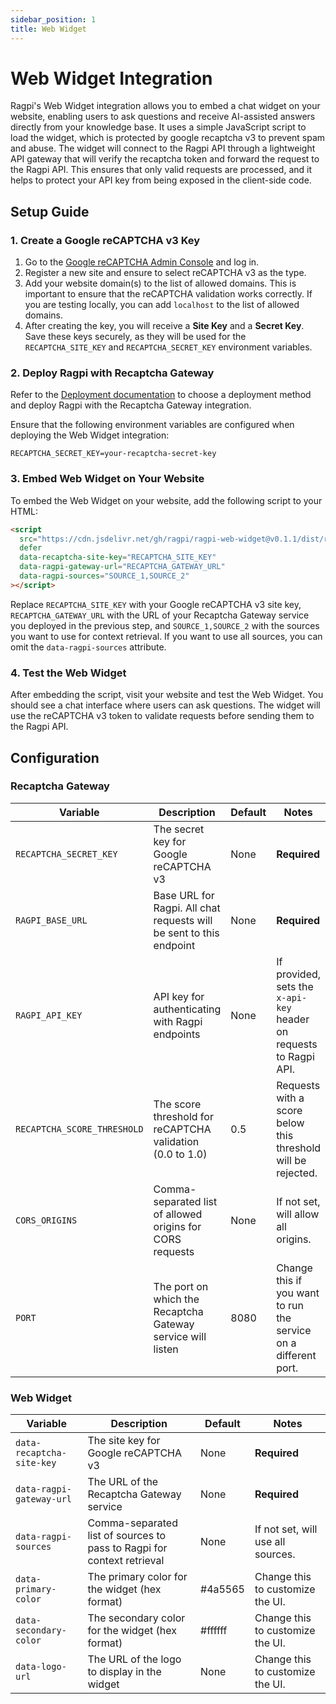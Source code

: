 ```yaml
---
sidebar_position: 1
title: Web Widget
---
```


# Web Widget Integration

Ragpi's Web Widget integration allows you to embed a chat widget on your website, enabling users to ask questions and receive AI-assisted answers directly from your knowledge base. It uses a simple JavaScript script to load the widget, which is protected by google recaptcha v3 to prevent spam and abuse. The widget will connect to the Ragpi API through a lightweight API gateway that will verify the recaptcha token and forward the request to the Ragpi API. This ensures that only valid requests are processed, and it helps to protect your API key from being exposed in the client-side code.

## Setup Guide

### 1. Create a Google reCAPTCHA v3 Key

1. Go to the [Google reCAPTCHA Admin Console](https://www.google.com/recaptcha/admin/create) and log in.
2. Register a new site and ensure to select reCAPTCHA v3 as the type.
3. Add your website domain(s) to the list of allowed domains. This is important to ensure that the reCAPTCHA validation works correctly. If you are testing locally, you can add `localhost` to the list of allowed domains.
4. After creating the key, you will receive a **Site Key** and a **Secret Key**. Save these keys securely, as they will be used for the `RECAPTCHA_SITE_KEY` and `RECAPTCHA_SECRET_KEY` environment variables.

### 2. Deploy Ragpi with Recaptcha Gateway

Refer to the [Deployment documentation](/deployment) to choose a deployment method and deploy Ragpi with the Recaptcha Gateway integration.

Ensure that the following environment variables are configured when deploying the Web Widget integration:

```env
RECAPTCHA_SECRET_KEY=your-recaptcha-secret-key
```

### 3. Embed Web Widget on Your Website

To embed the Web Widget on your website, add the following script to your HTML:

```html
<script
  src="https://cdn.jsdelivr.net/gh/ragpi/ragpi-web-widget@v0.1.1/dist/ragpi-widget.js"
  defer
  data-recaptcha-site-key="RECAPTCHA_SITE_KEY"
  data-ragpi-gateway-url="RECAPTCHA_GATEWAY_URL"
  data-ragpi-sources="SOURCE_1,SOURCE_2"
></script>
```

Replace `RECAPTCHA_SITE_KEY` with your Google reCAPTCHA v3 site key, `RECAPTCHA_GATEWAY_URL` with the URL of your Recaptcha Gateway service you deployed in the previous step, and `SOURCE_1,SOURCE_2` with the sources you want to use for context retrieval. If you want to use all sources, you can omit the `data-ragpi-sources` attribute.

### 4. Test the Web Widget

After embedding the script, visit your website and test the Web Widget. You should see a chat interface where users can ask questions. The widget will use the reCAPTCHA v3 token to validate requests before sending them to the Ragpi API.

## Configuration

### Recaptcha Gateway

| Variable                    | Description                                                         | Default | Notes                                                              |
| --------------------------- | ------------------------------------------------------------------- | ------- | ------------------------------------------------------------------ |
| `RECAPTCHA_SECRET_KEY`      | The secret key for Google reCAPTCHA v3                              | None    | **Required**                                                       |
| `RAGPI_BASE_URL`            | Base URL for Ragpi. All chat requests will be sent to this endpoint | None    | **Required**                                                       |
| `RAGPI_API_KEY`             | API key for authenticating with Ragpi endpoints                     | None    | If provided, sets the `x-api-key` header on requests to Ragpi API. |
| `RECAPTCHA_SCORE_THRESHOLD` | The score threshold for reCAPTCHA validation (0.0 to 1.0)           | 0.5     | Requests with a score below this threshold will be rejected.       |
| `CORS_ORIGINS`              | Comma-separated list of allowed origins for CORS requests           | None    | If not set, will allow all origins.                                |
| `PORT`                      | The port on which the Recaptcha Gateway service will listen         | 8080    | Change this if you want to run the service on a different port.    |

### Web Widget

| Variable                  | Description                                                            | Default | Notes                             |
| ------------------------- | ---------------------------------------------------------------------- | ------- | --------------------------------- |
| `data-recaptcha-site-key` | The site key for Google reCAPTCHA v3                                   | None    | **Required**                      |
| `data-ragpi-gateway-url`  | The URL of the Recaptcha Gateway service                               | None    | **Required**                      |
| `data-ragpi-sources`      | Comma-separated list of sources to pass to Ragpi for context retrieval | None    | If not set, will use all sources. |
| `data-primary-color`      | The primary color for the widget (hex format)                          | #4a5565 | Change this to customize the UI.  |
| `data-secondary-color`    | The secondary color for the widget (hex format)                        | #ffffff | Change this to customize the UI.  |
| `data-logo-url`           | The URL of the logo to display in the widget                           | None    | Change this to customize the UI.  |
